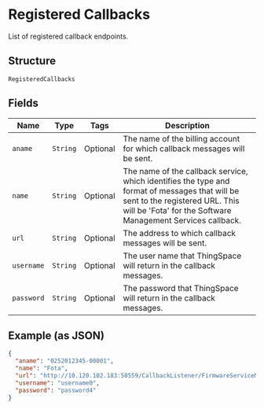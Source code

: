 
# Registered Callbacks

List of registered callback endpoints.

## Structure

`RegisteredCallbacks`

## Fields

| Name | Type | Tags | Description |
|  --- | --- | --- | --- |
| `aname` | `String` | Optional | The name of the billing account for which callback messages will be sent. |
| `name` | `String` | Optional | The name of the callback service, which identifies the type and format of messages that will be sent to the registered URL. This will be 'Fota' for the Software Management Services callback. |
| `url` | `String` | Optional | The address to which callback messages will be sent. |
| `username` | `String` | Optional | The user name that ThingSpace will return in the callback messages. |
| `password` | `String` | Optional | The password that ThingSpace will return in the callback messages. |

## Example (as JSON)

```json
{
  "aname": "0252012345-00001",
  "name": "Fota",
  "url": "http://10.120.102.183:50559/CallbackListener/FirmwareServiceMessages.asmx",
  "username": "username0",
  "password": "password4"
}
```

